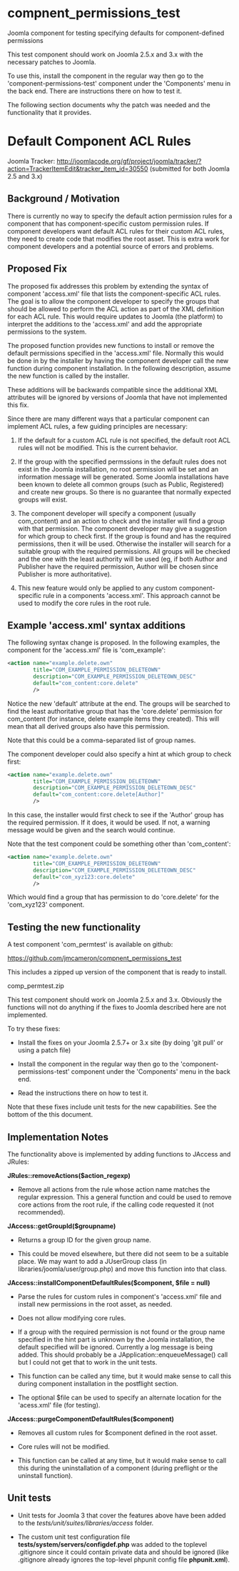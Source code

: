 compnent_permissions_test
=========================

Joomla component for testing specifying defaults for component-defined
permissions

This test component should work on Joomla 2.5.x and 3.x with the necessary
patches to Joomla.

To use this, install the component in the regular way then go to the
'component-permissions-test' component under the 'Components' menu in the back
end.  There are instructions there on how to test it.

The following section documents why the patch was needed and the functionality
that it provides.


Default Component ACL Rules
===========================

Joomla Tracker: http://joomlacode.org/gf/project/joomla/tracker/?action=TrackerItemEdit&tracker_item_id=30550 (submitted for both Joomla 2.5 and 3.x)

Background / Motivation
-----------------------

There is currently no way to specify the default action permission rules for a
component that has component-specific custom permission rules.  If component
developers want default ACL rules for their custom ACL rules, they need to
create code that modifies the root asset.  This is extra work for component
developers and a potential source of errors and problems.

Proposed Fix
------------

The proposed fix addresses this problem by extending the syntax of component
'access.xml' file that lists the component-specific ACL rules.  The goal is to
allow the component developer to specify the groups that should be allowed to
perform the ACL action as part of the XML definition for each ACL rule.  This
would require updates to Joomla (the platform) to interpret the additions to
the 'access.xml' and add the appropriate permissions to the system.  

The proposed function provides new functions to install or remove the default
permissions specified in the 'access.xml' file.  Normally this would be done
in by the installer by having the component developer call the new function
during component installation.  In the following description, assume the new
function is called by the installer.

These additions will be backwards compatible since the additional XML
attributes will be ignored by versions of Joomla that have not implemented
this fix.

Since there are many different ways that a particular component can implement
ACL rules, a few guiding principles are necessary:

  1. If the default for a custom ACL rule is not specified, the default root
     ACL rules will not be modified.  This is the current behavior.

  2. If the group with the specified permssions in the default rules does not
     exist in the Joomla installation, no root permission will be set and an
     information message will be generated.  Some Joomla installations have
     been known to delete all common groups (such as Public, Registered) and
     create new groups. So there is no guarantee that normally expected groups
     will exist.

  3. The component developer will specify a component (usually com_content)
     and an action to check and the installer will find a group with that
     permission.  The component developer may give a suggestion for which
     group to check first.  If the group is found and has the required
     permissions, then it will be used.  Otherwise the installer will search
     for a suitable group with the required permissions.  All groups will be
     checked and the one with the least authority will be used (eg, if both
     Author and Publisher have the required permission, Author will be chosen
     since Publisher is more authoritative).

  4. This new feature would only be applied to any custom component-specific
     rule in a components 'access.xml'.  This approach cannot be used to
     modify the core rules in the root rule.


Example 'access.xml' syntax additions
-------------------------------------

The following syntax change is proposed.  In the following examples, the
component for the 'access.xml' file is 'com_example':

```xml
<action name="example.delete.own"
        title="COM_EXAMPLE_PERMISSION_DELETEOWN"
        description="COM_EXAMPLE_PERMISSION_DELETEOWN_DESC" 
        default="com_content:core.delete" 
        />
```

Notice the new 'default' attribute at the end.  The groups will be searched to
find the least authoritative group that has the 'core.delete' permission for
com_content (for instance, delete example items they created).  This will mean
that all derived groups also have this permission.

Note that this could be a comma-separated list of group names.

The component developer could also specify a hint at which group to check
first: 

```xml
<action name="example.delete.own"
        title="COM_EXAMPLE_PERMISSION_DELETEOWN"
        description="COM_EXAMPLE_PERMISSION_DELETEOWN_DESC" 
        default="com_content:core.delete[Author]" 
        />
```

In this case, the installer would first check to see if the 'Author' group has
the required permission.  If it does, it would be used.  If not, a warning
message would be given and the search would continue.

Note that the test component could be something other than 'com_content':

```xml
<action name="example.delete.own"
        title="COM_EXAMPLE_PERMISSION_DELETEOWN"
        description="COM_EXAMPLE_PERMISSION_DELETEOWN_DESC" 
        default="com_xyz123:core.delete" 
        />
```

Which would find a group that has permission to do 'core.delete' for the
'com_xyz123' component.


Testing the new functionality
-----------------------------

A test component 'com_permtest' is available on github:

   https://github.com/jmcameron/compnent_permissions_test

This includes a zipped up version of the component that is ready to install.

   comp_permtest.zip

This test component should work on Joomla 2.5.x and 3.x.  Obviously the
functions will not do anything if the fixes to Joomla described here are not
implemented.

To try these fixes:

   * Install the fixes on your Joomla 2.5.7+ or 3.x site (by doing 'git pull'
     or using a patch file)

   * Install the component in the regular way then go to the
     'component-permissions-test' component under the 'Components' menu in the
     back end.

   * Read the  instructions there on how to test it.

Note that these fixes include unit tests for the new capabilities.  See the
bottom of the this document.


Implementation Notes
--------------------

The functionality above is implemented by adding functions to JAccess and
JRules:


**JRules::removeActions($action_regexp)**

 * Remove all actions from the rule whose action name matches the regular
   expression.  This a general function and could be used to remove core
   actions from the root rule, if the calling code requested it (not
   recommended).


**JAccess::getGroupId($groupname)**

 * Returns a group ID for the given group name.

 * This could be moved elsewhere, but there did not seem to be a suitable
   place.  We may want to add a JUserGroup class (in
   libraries/joomla/user/group.php) and move this function into that class.


**JAccess::installComponentDefaultRules($component, $file = null)**

 * Parse the rules for custom rules in component's 'access.xml' file and
   install new permissions in the root asset, as needed.

 * Does not allow modifying core rules.

 * If a group with the required permission is not found or the group name
   specified in the hint part is unknown by the Joomla installation, the
   default specified will be ignored.  Currently a log message is being added.
   This should probably be a JApplication::enqueueMessage() call but I could
   not get that to work in the unit tests.

 * This function can be called any time, but it would make sense to call this
   during component installation in the postflight section.

 * The optional $file can be used to specify an alternate location for the
   'acess.xml' file (for testing).


**JAccess::purgeComponentDefaultRules($component)**

 * Removes all custom rules for $component defined in the root asset.

 * Core rules will not be modified.

 * This function can be called at any time, but it would make sense to call
   this during the uninstallation of a component (during preflight or the
   uninstall function).


Unit tests
----------

 * Unit tests for Joomla 3 that cover the features above have been added to
   the *tests/unit/suites/libraries/access* folder.

 * The custom unit test configuration file
   **tests/system/servers/configdef.php** was added to the toplevel .gitignore
   since it could contain private data and should be ignored (like .gitignore
   already ignores the top-level phpunit config file **phpunit.xml**).
